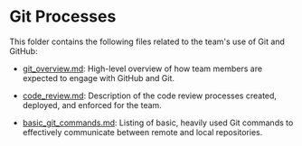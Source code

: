# Git Processes

This folder contains the following files related to the team's use of Git and GitHub:

- [git_overview.md](https://github.com/b-shelton/team_processes/git_processes/git_overview.md): High-level overview of how team members are expected to engage with GitHub and Git.

- [code_review.md](https://github.com/b-shelton/team_processes/git_processes/code_review.md): Description of the code review processes created, deployed, and enforced for the team.

- [basic_git_commands.md](https://github.com/b-shelton/team_processes/git_processes/basic_git_commands.md): Listing of basic, heavily used Git commands to effectively communicate between remote and local repositories.
